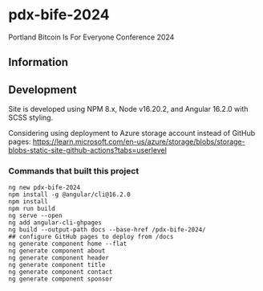 # pdx-bife-2024

Portland Bitcoin Is For Everyone Conference 2024

## Information


## Development

Site is developed using NPM 8.x, Node v16.20.2, and Angular 16.2.0 with SCSS styling.

Considering using deployment to Azure storage account instead of GitHub pages: https://learn.microsoft.com/en-us/azure/storage/blobs/storage-blobs-static-site-github-actions?tabs=userlevel


### Commands that built this project

    ng new pdx-bife-2024
    npm install -g @angular/cli@16.2.0
    npm install
    npm run build
    ng serve --open
    ng add angular-cli-ghpages
    ng build --output-path docs --base-href /pdx-bife-2024/
    ## configure GitHub pages to deploy from /docs
    ng generate component home --flat
    ng generate component about
    ng generate component header
    ng generate component title
    ng generate component contact
    ng generate component sponsor
